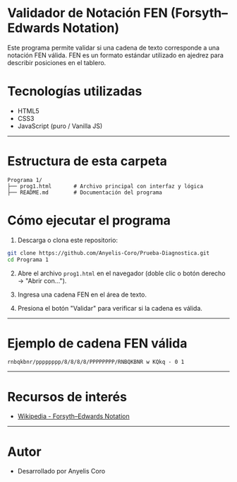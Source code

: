 # Validador de Notación FEN (Forsyth–Edwards Notation)

Este programa permite validar si una cadena de texto corresponde a una notación FEN válida. FEN es un formato estándar utilizado en ajedrez para describir posiciones en el tablero.

# Tecnologías utilizadas

- HTML5
- CSS3
- JavaScript (puro / Vanilla JS)

---

# Estructura de esta carpeta

```
Programa 1/
├── prog1.html       # Archivo principal con interfaz y lógica
├── README.md        # Documentación del programa
```

# Cómo ejecutar el programa

 1. Descarga o clona este repositorio:
   ```bash
   git clone https://github.com/Anyelis-Coro/Prueba-Diagnostica.git
   cd Programa 1
   ```

2. Abre el archivo `prog1.html` en el navegador (doble clic o botón derecho → "Abrir con...").

3. Ingresa una cadena FEN en el área de texto.

4. Presiona el botón "Validar" para verificar si la cadena es válida.

---

# Ejemplo de cadena FEN válida

```
rnbqkbnr/pppppppp/8/8/8/8/PPPPPPPP/RNBQKBNR w KQkq - 0 1
```
---

# Recursos de interés

- [Wikipedia - Forsyth–Edwards Notation](https://en.wikipedia.org/wiki/Forsyth%E2%80%93Edwards_Notation)

---

# Autor

- Desarrollado por Anyelis Coro

